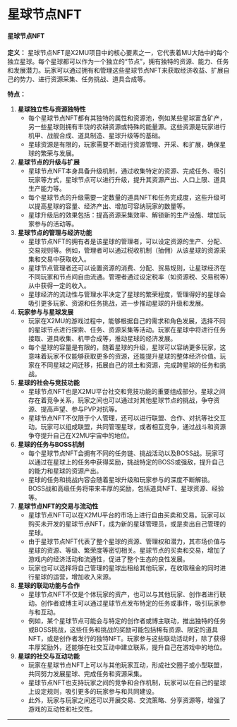 # 星球节点NFT

#### **星球节点NFT**

**定义：** 星球节点NFT是X2MU项目中的核心要素之一，它代表着MU大陆中的每个独立星球。每个星球都可以作为一个独立的“节点”，拥有独特的资源、能力、任务和发展潜力。玩家可以通过拥有和管理这些星球节点NFT来获取经济收益、扩展自己的势力、进行资源采集、任务挑战、道具合成等。

**特点：**

1. **星球独立性与资源独特性**
   * 每个星球节点NFT都有其独特的属性和资源池，例如某些星球富含矿产，另一些星球则拥有丰饶的农耕资源或特殊的能量源。这些资源是玩家进行机甲、战舰合成、道具制造、星球升级等的基础。
   * 星球资源是有限的，玩家需要不断进行资源管理、开采、和扩展，确保星球的繁荣与发展。
2. **星球节点的升级与扩展**
   * 星球节点NFT本身具备升级机制，通过收集特定的资源、完成任务、吸引玩家等方式，星球节点可以进行升级，提升其资源产出、人口上限、道具生产能力等。
   * 每个星球节点的升级需要一定数量的道具NFT和任务完成度，这些升级可以提高星球的容量、经济产出、增加可容纳玩家的数量等。
   * 星球升级后的效果包括：提高资源采集效率、解锁新的生产设施、增加玩家参与的活动等。
3. **星球节点的管理与经济功能**
   * 星球节点NFT的拥有者是该星球的管理者，可以设定资源的生产、分配、交易规则等。例如，管理者可以通过税收机制（抽佣）从该星球的资源采集和交易中获取收入。
   * 星球节点管理者还可以设置资源的消费、分配、贸易规则，让星球经济在不同玩家和节点间自由流通。管理者通过设定税率（如资源税、交易税等）从中获得一定的收入。
   * 星球经济的流动性与管理水平决定了星球的繁荣程度，管理得好的星球会吸引更多玩家、资源和任务挑战，进一步推动星球的升级和发展。
4. **玩家参与与星球发展**
   * 玩家在X2MU的游戏过程中，能够根据自己的需求和角色发展，选择不同的星球节点进行探索、任务、资源采集等活动。玩家在星球中将进行任务接取、道具收集、机甲合成等，推动星球的经济发展。
   * 每个星球的容量是有限的，随着星球的升级，星球可以容纳更多玩家，这意味着玩家不仅能够获取更多的资源，还能提升星球的整体经济价值。玩家在不同星球之间迁移，拓展自己的领土和资源，完成跨星球的任务和挑战。
5. **星球的社会与竞技功能**
   * 星球节点NFT也是X2MU平台社交和竞技功能的重要组成部分。星球之间存在着竞争关系，玩家之间也可以通过对其他星球节点的挑战，争夺资源、提高声望、参与PVP对抗等。
   * 星球节点NFT不仅限于个人管理，还可以进行联盟、合作、对抗等社交互动。玩家可以组成联盟，共同管理星球，或者相互竞争，通过战斗和资源争夺提升自己在X2MU宇宙中的地位。
6. **星球的任务与BOSS机制**
   * 每个星球节点NFT会拥有不同的任务链、挑战活动以及BOSS战。玩家可以通过在星球上的任务中获得奖励，挑战特定的BOSS或强敌，提升自己的能力和星球的资源产出。
   * 星球的任务和挑战内容会随着星球升级和玩家参与的深度不断解锁。BOSS战和高级任务将带来丰厚的奖励，包括道具NFT、星球资源、经验等。
7. **星球节点NFT的交易与流动性**
   * 星球节点NFT可以在X2MU平台的市场上进行自由买卖和交易。玩家可以购买未开发的星球节点NFT，成为新的星球管理员，或是卖出自己管理的星球。
   * 由于星球节点NFT代表了整个星球的资源、管理权和潜力，其市场价值与星球的资源、等级、繁荣度等密切相关。星球节点的买卖和交易，增加了游戏内的经济活动和流通性，促进了整个生态的良性发展。
   * 玩家也可以选择将自己管理的星球出租给其他玩家，在收取租金的同时进行星球的运营，增加收入来源。
8. **星球的联动功能与合作**
   * 星球节点NFT不仅是个体玩家的资产，也可以与其他玩家、创作者进行联动。创作者或博主可以通过星球节点发布特定的任务或事件，吸引玩家参与和互动。
   * 例如，某个星球节点可能会与特定的创作者或博主联动，推出独特的任务或BOSS挑战，这些任务和挑战的奖励可能包括稀有资源、限定的道具NFT，或是创作者发行的独特NFT。玩家参与这些联动活动时，除了获得丰厚奖励外，还能够在社交互动中建立联系，提升自己在游戏中的地位。
9. **星球的社交与互动功能**
   * 玩家在星球节点NFT上可以与其他玩家互动，形成社交圈子或小型联盟，共同努力发展星球、完成任务和资源采集。
   * 星球节点NFT也支持玩家之间的竞争和合作机制，玩家可以在自己的星球上设定规则，吸引更多的玩家参与和共同建设。
   * 此外，玩家与玩家之间还可以开展交易、交流策略、分享资源等，增强了游戏的互动性和社交性。

***

####
